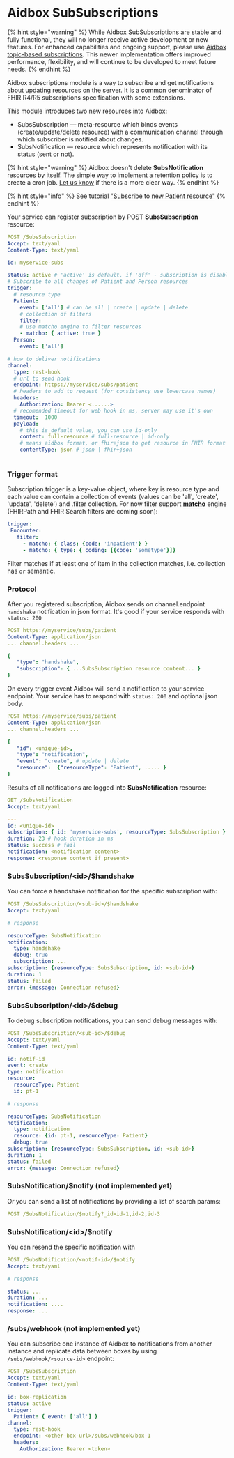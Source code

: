 # Aidbox SubSubscriptions

{% hint style="warning" %}
While Aidbox SubSubscriptions are stable and fully functional, they will no longer receive active development or new features. For enhanced capabilities and ongoing support, please use [Aidbox topic-based subscriptions](wip-dynamic-subscriptiontopic-with-destinations/). This newer implementation offers improved performance, flexibility, and will continue to be developed to meet future needs.&#x20;
{% endhint %}

Aidbox subscriptions module is a way to subscribe and get notifications about updating resources on the server. It is a common denominator of FHIR R4/R5 subscriptions specification with some extensions.

This module introduces two new resources into Aidbox:

* SubsSubscription — meta-resource which binds events (create/update/delete resource) with a communication channel through which subscriber is notified about changes.
* SubsNotification — resource which represents notification with its status (sent or not).

{% hint style="warning" %}
Aidbox doesn't delete **SubsNotification** resources by itself. The simple way to implement a retention policy is to create a cron job. [Let us know](https://t.me/aidbox) if there is a more clear way.
{% endhint %}

{% hint style="info" %}
See tutorial ["Subscribe to new Patient resource"](../../deprecated/deprecated/other/subscribe-to-new-patient-resource.md)
{% endhint %}

Your service can register subscription by POST **SubsSubscription** resource:

```yaml
POST /SubsSubscription
Accept: text/yaml
Content-Type: text/yaml

id: myservice-subs

status: active # 'active' is default, if 'off' - subscription is disabled
# Subscribe to all changes of Patient and Person resources
trigger:
  # resource type
  Patient: 
    event: ['all'] # can be all | create | update | delete
    # collection of filters
    filter:
    # use matcho engine to filter resources
    - matcho: { active: true }
  Person:
    event: ['all']

# how to deliver notifications
channel:
  type: rest-hook 
  # url to send hook
  endpoint: https://myservice/subs/patient
  # headers to add to request (for consistency use lowercase names)
  headers:
    Authorization: Bearer <......>
  # recomended timeout for web hook in ms, server may use it's own
  timeout:  1000
  payload:
    # this is default value, you can use id-only
    content: full-resource # full-resource | id-only
    # means aidbox format, or fhir+json to get resource in FHIR format
    contentType: json # json | fhir+json
   

```

### Trigger format

Subscription.trigger is a key-value object, where key is resource type and each value can contain a collection of events (values can be 'all', 'create', 'update', 'delete') and .filter collection. For now filter support [**matcho**](../../api/rest-api/other/usdmatcho.md) engine (FHIRPath and FHIR Search filters are coming soon):

```yaml
trigger:
 Encounter:
   filter:
     - matcho: { class: {code: 'inpatient'} }
     - matcho: { type: { coding: [{code: 'Sometype'}]}
```

Filter matches if at least one of item in the collection matches, i.e. collection has `or` semantic.

### Protocol

After you registered subscription, Aidbox sends on channel.endpoint `handshake` notification in json format. It's good if your service responds with `status: 200`

```yaml
POST https://myservice/subs/patient
Content-Type: application/json
... channel.headers ...

{
   "type": "handshake",
   "subscription": { ...SubsSubscription resource content... }
}
```

On every trigger event Aidbox will send a notification to your service endpoint. Your service has to respond with `status: 200` and optional json body.

```yaml
POST https://myservice/subs/patient
Content-Type: application/json
... channel.headers ...

{
   "id": <unique-id>,
   "type": "notification",
   "event": "create", # update | delete
   "resource":  {"resourceType": "Patient", ..... }
}
```

Results of all notifications are logged into **SubsNotification** resource:

```yaml
GET /SubsNotification
Accept: text/yaml

---
id: <unique-id>
subscription: { id: 'myservice-subs', resourceType: SubsSubscription }
duration: 23 # hook duration in ms
status: success # fail
notification: <notification content>
response: <response content if present>
```

### SubsSubscription/\<id>/$handshake

You can force a handshake notification for the specific subscription with:

```yaml
POST /SubsSubscription/<sub-id>/$handshake
Accept: text/yaml

# response

resourceType: SubsNotification
notification:
  type: handshake
  debug: true
  subscription: ...
subscription: {resourceType: SubsSubscription, id: <sub-id>}
duration: 1
status: failed
error: {message: Connection refused}
```

### SubsSubscription/\<id>/$debug

To debug subscription notifications, you can send debug messages with:

```yaml
POST /SubsSubscription/<sub-id>/$debug
Accept: text/yaml
Content-Type: text/yaml

id: notif-id
event: create
type: notification
resource: 
  resourceType: Patient
  id: pt-1

# response

resourceType: SubsNotification
notification:
  type: notification
  resource: {id: pt-1, resourceType: Patient}
  debug: true
subscription: {resourceType: SubsSubscription, id: <sub-id>}
duration: 1
status: failed
error: {message: Connection refused}
```

### SubsNotification/$notify (not implemented yet)

Or you can send a list of notifications by providing a list of search params:

```yaml
POST /SubsNotification/$notify?_id=id-1,id-2,id-3
```

### SubsNotification/\<id>/$notify

You can resend the specific notification with

```yaml
POST /SubsNotification/<notif-id>/$notify
Accept: text/yaml

# response

status: ...
duration: ...
notification: ....
response: ...
```

### /subs/webhook (not implemented yet)

You can subscribe one instance of Aidbox to notifications from another instance and replicate data between boxes by using `/subs/webhook/<source-id>` endpoint:

```yaml
POST /SubsSubscription
Accept: text/yaml
Content-Type: text/yaml

id: box-replication
status: active
trigger:
  Patient: { event: ['all'] }
channel:
  type: rest-hook
  endpoint: <other-box-url>/subs/webhook/box-1
  headers:
    Authorization: Bearer <token>

```
